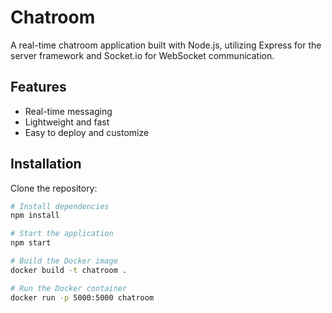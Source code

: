# Chatroom

A real-time chatroom application built with Node.js, utilizing Express for the server framework and Socket.io for WebSocket communication.

## Features

- Real-time messaging
- Lightweight and fast
- Easy to deploy and customize

## Installation

Clone the repository:

```bash
# Install dependencies
npm install

# Start the application
npm start

# Build the Docker image
docker build -t chatroom .

# Run the Docker container
docker run -p 5000:5000 chatroom
